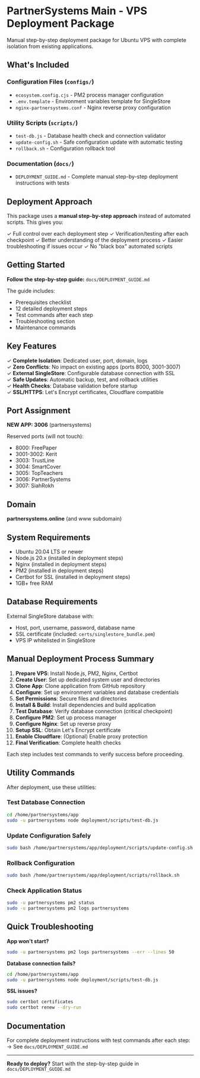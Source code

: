 # PartnerSystems Main - VPS Deployment Package

Manual step-by-step deployment package for Ubuntu VPS with complete isolation from existing applications.

## What's Included

### Configuration Files (`configs/`)
- `ecosystem.config.cjs` - PM2 process manager configuration
- `.env.template` - Environment variables template for SingleStore
- `nginx-partnersystems.conf` - Nginx reverse proxy configuration

### Utility Scripts (`scripts/`)
- `test-db.js` - Database health check and connection validator
- `update-config.sh` - Safe configuration update with automatic testing
- `rollback.sh` - Configuration rollback tool

### Documentation (`docs/`)
- `DEPLOYMENT_GUIDE.md` - Complete manual step-by-step deployment instructions with tests

## Deployment Approach

This package uses a **manual step-by-step approach** instead of automated scripts. This gives you:

✓ Full control over each deployment step
✓ Verification/testing after each checkpoint
✓ Better understanding of the deployment process
✓ Easier troubleshooting if issues occur
✓ No "black box" automated scripts

## Getting Started

**Follow the step-by-step guide:** `docs/DEPLOYMENT_GUIDE.md`

The guide includes:
- Prerequisites checklist
- 12 detailed deployment steps
- Test commands after each step
- Troubleshooting section
- Maintenance commands

## Key Features

✓ **Complete Isolation**: Dedicated user, port, domain, logs  
✓ **Zero Conflicts**: No impact on existing apps (ports 8000, 3001-3007)  
✓ **External SingleStore**: Configurable database connection with SSL  
✓ **Safe Updates**: Automatic backup, test, and rollback utilities  
✓ **Health Checks**: Database validation before startup  
✓ **SSL/HTTPS**: Let's Encrypt certificates, Cloudflare compatible  

## Port Assignment

**NEW APP: 3006** (partnersystems)

Reserved ports (will not touch):
- 8000: FreePaper
- 3001-3002: Kerit
- 3003: TrustLine
- 3004: SmartCover
- 3005: TopTeachers
- 3006: PartnerSystems
- 3007: SiahRokh

## Domain

**partnersystems.online** (and www subdomain)

## System Requirements

- Ubuntu 20.04 LTS or newer
- Node.js 20.x (installed in deployment steps)
- Nginx (installed in deployment steps)
- PM2 (installed in deployment steps)
- Certbot for SSL (installed in deployment steps)
- 1GB+ free RAM

## Database Requirements

External SingleStore database with:
- Host, port, username, password, database name
- SSL certificate (included: `certs/singlestore_bundle.pem`)
- VPS IP whitelisted in SingleStore

## Manual Deployment Process Summary

1. **Prepare VPS**: Install Node.js, PM2, Nginx, Certbot
2. **Create User**: Set up dedicated system user and directories
3. **Clone App**: Clone application from GitHub repository
4. **Configure**: Set up environment variables and database credentials
5. **Set Permissions**: Secure files and directories
6. **Install & Build**: Install dependencies and build application
7. **Test Database**: Verify database connection (critical checkpoint)
8. **Configure PM2**: Set up process manager
9. **Configure Nginx**: Set up reverse proxy
10. **Setup SSL**: Obtain Let's Encrypt certificate
11. **Enable Cloudflare**: (Optional) Enable proxy protection
12. **Final Verification**: Complete health checks

Each step includes test commands to verify success before proceeding.

## Utility Commands

After deployment, use these utilities:

### Test Database Connection
```bash
cd /home/partnersystems/app
sudo -u partnersystems node deployment/scripts/test-db.js
```

### Update Configuration Safely
```bash
sudo bash /home/partnersystems/app/deployment/scripts/update-config.sh
```

### Rollback Configuration
```bash
sudo bash /home/partnersystems/app/deployment/scripts/rollback.sh
```

### Check Application Status
```bash
sudo -u partnersystems pm2 status
sudo -u partnersystems pm2 logs partnersystems
```

## Quick Troubleshooting

**App won't start?**
```bash
sudo -u partnersystems pm2 logs partnersystems --err --lines 50
```

**Database connection fails?**
```bash
cd /home/partnersystems/app
sudo -u partnersystems node deployment/scripts/test-db.js
```

**SSL issues?**
```bash
sudo certbot certificates
sudo certbot renew --dry-run
```

## Documentation

For complete deployment instructions with test commands after each step:
→ See `docs/DEPLOYMENT_GUIDE.md`

---

**Ready to deploy?** Start with the step-by-step guide in `docs/DEPLOYMENT_GUIDE.md`
